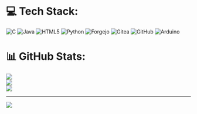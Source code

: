 
# 💻 Tech Stack:
![C](https://img.shields.io/badge/c-%2300599C.svg?style=plastic&logo=c&logoColor=white) ![Java](https://img.shields.io/badge/java-%23ED8B00.svg?style=plastic&logo=openjdk&logoColor=white) ![HTML5](https://img.shields.io/badge/html5-%23E34F26.svg?style=plastic&logo=html5&logoColor=white) ![Python](https://img.shields.io/badge/python-3670A0?style=plastic&logo=python&logoColor=ffdd54) ![Forgejo](https://img.shields.io/badge/forgejo-%23FB923C.svg?style=plastic&logo=forgejo&logoColor=white) ![Gitea](https://img.shields.io/badge/Gitea-34495E?style=plastic&logo=gitea&logoColor=5D9425) ![GitHub](https://img.shields.io/badge/github-%23121011.svg?style=plastic&logo=github&logoColor=white) ![Arduino](https://img.shields.io/badge/-Arduino-00979D?style=plastic&logo=Arduino&logoColor=white)
# 📊 GitHub Stats:
![](https://github-readme-stats.vercel.app/api?username=ernande-f&theme=default&hide_border=false&include_all_commits=true&count_private=true)<br/>
![](https://github-readme-streak-stats.herokuapp.com/?user=ernande-f&theme=default&hide_border=false)<br/>
![](https://github-readme-stats.vercel.app/api/top-langs/?username=ernande-f&theme=default&hide_border=false&include_all_commits=true&count_private=true&layout=compact)

---
[![](https://visitcount.itsvg.in/api?id=ernande-f&icon=0&color=6)](https://visitcount.itsvg.in)

<!-- Proudly created with GPRM ( https://gprm.itsvg.in ) -->
